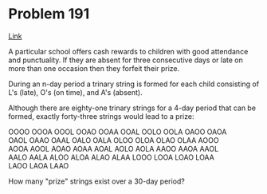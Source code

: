 # Problem 191

[Link](https://projecteuler.net/problem=191)

A particular school offers cash rewards to children with good attendance and punctuality. If they are absent for three consecutive days or late on more than one occasion then they forfeit their prize.

During an n-day period a trinary string is formed for each child consisting of L's (late), O's (on time), and A's (absent).

Although there are eighty-one trinary strings for a 4-day period that can be formed, exactly forty-three strings would lead to a prize:

OOOO OOOA OOOL OOAO OOAA OOAL OOLO OOLA OAOO OAOA  
OAOL OAAO OAAL OALO OALA OLOO OLOA OLAO OLAA AOOO  
AOOA AOOL AOAO AOAA AOAL AOLO AOLA AAOO AAOA AAOL  
AALO AALA ALOO ALOA ALAO ALAA LOOO LOOA LOAO LOAA  
LAOO LAOA LAAO

How many "prize" strings exist over a 30-day period?